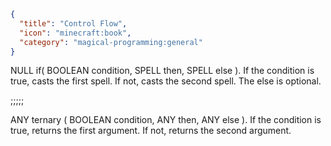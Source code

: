 ```json
{
  "title": "Control Flow",
  "icon": "minecraft:book",
  "category": "magical-programming:general"
}
```
NULL if( BOOLEAN condition, SPELL then, SPELL else ). If the condition is true, casts the first spell. If not, casts the second spell. The else is optional.

;;;;;

ANY ternary ( BOOLEAN condition, ANY then, ANY else ). If the condition is true, returns the first argument. If not, returns the second argument.